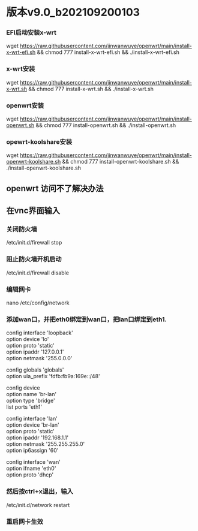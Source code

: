 # 版本v9.0_b202109200103
### EFI启动安装x-wrt
 wget https://raw.githubusercontent.com/jinwanwuye/openwrt/main/install-x-wrt-efi.sh && chmod 777 install-x-wrt-efi.sh && ./install-x-wrt-efi.sh

### x-wrt安装
wget https://raw.githubusercontent.com/jinwanwuye/openwrt/main/install-x-wrt.sh && chmod 777 install-x-wrt.sh && ./install-x-wrt.sh

### openwrt安装
wget https://raw.githubusercontent.com/jinwanwuye/openwrt/main/install-openwrt.sh && chmod 777 install-openwrt.sh && ./install-openwrt.sh

### opewrt-koolshare安装
wget https://raw.githubusercontent.com/jinwanwuye/openwrt/main/install-openwrt-koolshare.sh && chmod 777 install-openwrt-koolshare.sh && ./install-openwrt-koolshare.sh

## openwrt 访问不了解决办法
## 在vnc界面输入 
### 关闭防火墙
/etc/init.d/firewall stop
### 阻止防火墙开机启动
/etc/init.d/firewall disable
### 编辑网卡
nano /etc/config/network
### 添加wan口，并把eth0绑定到wan口，把lan口绑定到eth1.
config interface 'loopback'  
        option device 'lo'  
        option proto 'static'  
        option ipaddr '127.0.0.1'  
        option netmask '255.0.0.0'  

config globals 'globals'  
        option ula_prefix 'fdfb:fb9a:169e::/48'  

config device  
        option name 'br-lan'  
        option type 'bridge'  
        list ports 'eth1'  

config interface 'lan'  
        option device 'br-lan'  
        option proto 'static'  
        option ipaddr '192.168.1.1'  
        option netmask '255.255.255.0'  
        option ip6assign '60'  

config interface 'wan'  
        option ifname 'eth0'  
        option proto 'dhcp'  

### 然后按ctrl+x退出，输入
/etc/init.d/network restart
### 重启网卡生效


